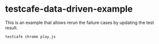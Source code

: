 # testcafe-data-driven-example

This is an example that allows rerun the failure cases by updating the test result.

```
testcafe chrome play.js
```